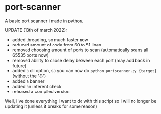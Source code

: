 # port-scanner

A basic port scanner i made in python. 

UPDATE (13th of march 2022):
  - added threading, so much faster now
  - reduced amount of code from 60 to 51 lines
  - removed choosing amount of ports to scan (automatically scans all 65535 ports now)
  - removed ability to chose delay between each port (may add back in future)
  - added a cli option, so you can now do `python portscanner.py {target}` (without the '{}')
  - added a banner
  - added an interent check
  - released a compiled version


Well, i've done everything i want to do with this script so i will no longer be updating it (unless it breaks for some reason)
 
